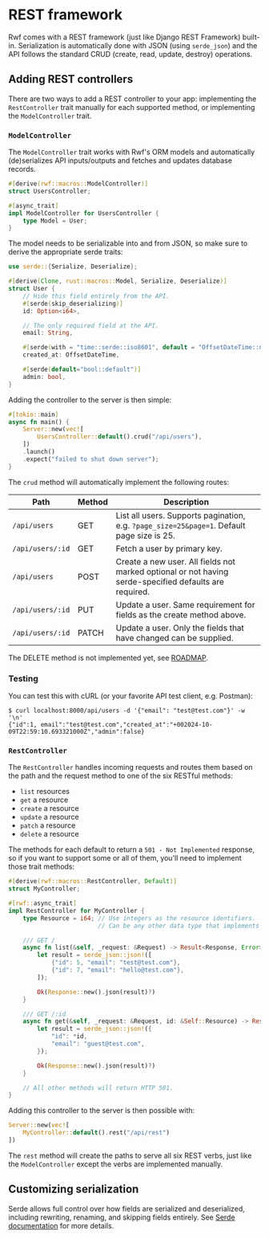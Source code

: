 
# REST framework

Rwf comes with a REST framework (just like Django REST Framework) built-in. Serialization is automatically done with JSON (using `serde_json`) and the API follows the standard CRUD (create, read, update, destroy) operations.

## Adding REST controllers

There are two ways to add a REST controller to your app: implementing the `RestController` trait manually for each supported method, or implementing the `ModelController` trait.

### `ModelController`

The `ModelController` trait works with Rwf's ORM models and automatically (de)serializes API inputs/outputs and fetches and updates database records.

```rust
#[derive(rwf::macros::ModelController)]
struct UsersController;

#[async_trait]
impl ModelController for UsersController {
    type Model = User;
}
```

The model needs to be serializable into and from JSON, so make sure to derive the appropriate serde traits:

```rust
use serde::{Serialize, Deserialize};

#[derive(Clone, rust::macros::Model, Serialize, Deserialize)]
struct User {
    // Hide this field entirely from the API.
    #[serde(skip_deserializing)]
    id: Option<i64>,

    // The only required field at the API.
    email: String,

    #[serde(with = "time::serde::iso8601", default = "OffsetDateTime::now_utc")]
    created_at: OffsetDateTime,

    #[serde(default="bool::default")]
    admin: bool,
}
```

Adding the controller to the server is then simple:

```rust
#[tokio::main]
async fn main() {
    Server::new(vec![
        UsersController::default().crud("/api/users"),
    ])
    .launch()
    .expect("failed to shut down server");
}
```

The `crud` method will automatically implement the following routes:

| Path | Method | Description |
|------|--------|-------------|
| `/api/users` | GET | List all users. Supports pagination, e.g. `?page_size=25&page=1`. Default page size is 25.|
| `/api/users/:id` | GET | Fetch a user by primary key. |
| `/api/users`| POST | Create a new user. All fields not marked optional or not having serde-specified defaults are required. |
| `/api/users/:id` | PUT | Update a user. Same requirement for fields as the create method above. |
| `/api/users/:id` | PATCH | Update a user. Only the fields that have changed can be supplied. |


The DELETE method is not implemented yet, see [ROADMAP](/ROADMAP.md).

### Testing

You can test this with cURL (or your favorite API test client, e.g. Postman):

```
$ curl localhost:8000/api/users -d '{"email": "test@test.com"}' -w '\n'
{"id":1, email":"test@test.com","created_at":"+002024-10-09T22:59:10.693321000Z","admin":false}
```

### `RestController`

The `RestController` handles incoming requests and routes them based on the path and the request method to one of the six RESTful methods:

- `list` resources
- `get` a resource
- `create` a resource
- `update` a resource
- `patch` a resource
- `delete` a resource

The methods for each default to return a `501 - Not Implemented` response, so if you want to support some or all of them, you'll need to implement those trait methods:

```rust
#[derive(rwf::macros::RestController, Default)]
struct MyController;

#[rwf::async_trait]
impl RestController for MyController {
    type Resource = i64; // Use integers as the resource identifiers.
                         // Can be any other data type that implements `rwf::controller::ToParameter` trait.

    /// GET /
    async fn list(&self, _request: &Request) -> Result<Response, Error> {
        let result = serde_json::json!([
            {"id": 5, "email": "test@test.com"},
            {"id": 7, "email": "hello@test.com"},
        ]);

        Ok(Response::new().json(result)?)
    }

    /// GET /:id
    async fn get(&self, _request: &Request, id: &Self::Resource) -> Result<Response, Error> {
        let result = serde_json::json!({
            "id": *id,
            "email": "guest@test.com",
        });

        Ok(Response::new().json(result)?)
    }

    // All other methods will return HTTP 501.
}
```

Adding this controller to the server is then possible with:

```rust
Server::new(vec![
    MyController::default().rest("/api/rest")
])
```

The `rest` method will create the paths to serve all six REST verbs, just like the `ModelController` except the verbs are implemented manually.

## Customizing serialization

Serde allows full control over how fields are serialized and deserialized, including rewriting, renaming, and skipping fields entirely. See [Serde documentation](https://serde.rs/field-attrs.html) for more details.
